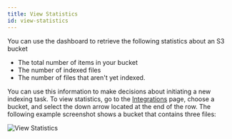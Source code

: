 ```yaml
---
title: View Statistics
id: view-statistics 
---
```


You can use the dashboard to retrieve the following statistics about an S3 bucket
- The total number of items in your bucket
- The number of indexed files
- The number of files that aren't yet indexed.

You can use this information to make decisions about initiating a new indexing task.
To view statistics, go to the [Integrations](https://api.twelvelabs.io/integrations) page, choose a bucket, and select the down arrow located at the end of the row. The following example screenshot shows a bucket that contains three files:

![View Statistics](/img/view-statistics.png) 

